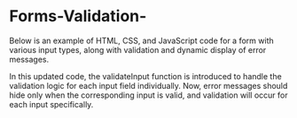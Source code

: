 # Forms-Validation-
 Below is an example of HTML, CSS, and JavaScript code for a form with various input types, along with validation and dynamic display of error messages.


In this updated code, the validateInput function is introduced to handle the validation logic for each input field individually. Now, error messages should hide only when the corresponding input is valid, and validation will occur for each input specifically.
